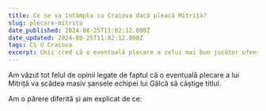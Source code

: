 ```yaml
---
title: Ce se va întâmpla cu Craiova dacă pleacă Mitriță?
slug: plecare-mitrita
date_published: 2024-08-25T11:02:12.000Z
date_updated: 2024-08-25T11:02:12.000Z
tags: CS U Craiova
excerpt: Unii cred că o eventuală plecare a celui mai bun jucător ofensiv al oltenilor va echivala cu o scădere masivă a șanselor la titlu. Sunt doar parțial de acord...
---
```


Am văzut tot felul de opinii legate de faptul că o eventuală plecare a lui Mitriță va scădea masiv șansele echipei lui Gâlcă să câștige titlul.

Am o părere diferită și am explicat de ce:
